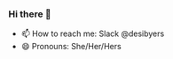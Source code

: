 ### Hi there 👋
- 📫 How to reach me: Slack @desibyers
- 😄 Pronouns: She/Her/Hers

<!--
**desibyers/desibyers** is a ✨ _special_ ✨ repository because its `README.md` (this file) appears on your GitHub profile.
-->

